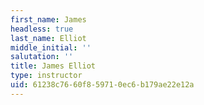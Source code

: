 ```yaml
---
first_name: James
headless: true
last_name: Elliot
middle_initial: ''
salutation: ''
title: James Elliot
type: instructor
uid: 61238c76-60f8-5971-0ec6-b179ae22e12a
---
```

